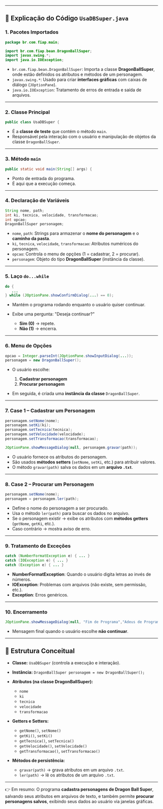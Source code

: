 

---

## 📌 Explicação do Código `UsaDBSuper.java`

### 1. **Pacotes Importados**

```java
package br.com.fiap.main;

import br.com.fiap.bean.DragonBallSuper;
import javax.swing.*;
import java.io.IOException;
```

* `br.com.fiap.bean.DragonBallSuper`: Importa a classe **DragonBallSuper**, onde estão definidos os atributos e métodos de um personagem.
* `javax.swing.*`: Usado para criar **interfaces gráficas** com caixas de diálogo (`JOptionPane`).
* `java.io.IOException`: Tratamento de erros de entrada e saída de arquivos.

---

### 2. **Classe Principal**

```java
public class UsaDBSuper {
```

* É a **classe de teste** que contém o método `main`.
* Responsável pela interação com o usuário e manipulação de objetos da classe `DragonBallSuper`.

---

### 3. **Método `main`**

```java
public static void main(String[] args) {
```

* Ponto de entrada do programa.
* É aqui que a execução começa.

---

### 4. **Declaração de Variáveis**

```java
String nome, path;
int ki, tecnica, velocidade, transformacao;
int opcao;
DragonBallSuper personagem;
```

* `nome`, `path`: Strings para armazenar o **nome do personagem** e o **caminho da pasta**.
* `ki`, `tecnica`, `velocidade`, `transformacao`: Atributos numéricos do personagem.
* `opcao`: Controla o menu de opções (1 = cadastrar, 2 = procurar).
* `personagem`: Objeto do tipo **DragonBallSuper** (instância da classe).

---

### 5. **Laço `do...while`**

```java
do {
   ...
} while (JOptionPane.showConfirmDialog(...) == 0);
```

* Mantém o programa rodando enquanto o usuário quiser continuar.
* Exibe uma pergunta: "Deseja continuar?"

  * **Sim (0)** → repete.
  * **Não (1)** → encerra.

---

### 6. **Menu de Opções**

```java
opcao = Integer.parseInt(JOptionPane.showInputDialog(...));
personagem = new DragonBallSuper();
```

* O usuário escolhe:

  1. **Cadastrar personagem**
  2. **Procurar personagem**
* Em seguida, é criada uma **instância da classe** `DragonBallSuper`.

---

### 7. **Case 1 – Cadastrar um Personagem**

```java
personagem.setNome(nome);
personagem.setKi(ki);
personagem.setTecnica(tecnica);
personagem.setVelocidade(velocidade);
personagem.setTransformacao(transformacao);

JOptionPane.showMessageDialog(null, personagem.gravar(path));
```

* O usuário fornece os atributos do personagem.
* São usados **métodos setters** (`setNome`, `setKi`, etc.) para atribuir valores.
* O método `gravar(path)` salva os dados em um **arquivo `.txt`**.

---

### 8. **Case 2 – Procurar um Personagem**

```java
personagem.setNome(nome);
personagem = personagem.ler(path);
```

* Define o nome do personagem a ser procurado.
* Usa o método `ler(path)` para buscar os dados no arquivo.
* Se o personagem existir → exibe os atributos com **métodos getters** (`getNome`, `getKi`, etc.).
* Caso contrário → mostra aviso de erro.

---

### 9. **Tratamento de Exceções**

```java
catch (NumberFormatException e) { ... }
catch (IOException e) { ... }
catch (Exception e) { ... }
```

* **NumberFormatException**: Quando o usuário digita letras ao invés de números.
* **IOException**: Problemas com arquivos (não existe, sem permissão, etc.).
* **Exception**: Erros genéricos.

---

### 10. **Encerramento**

```java
JOptionPane.showMessageDialog(null, "Fim de Programa","Adeus de Programa",JOptionPane.WARNING_MESSAGE);
```

* Mensagem final quando o usuário escolhe **não continuar**.

---

## 📌 Estrutura Conceitual

* **Classe:** `UsaDBSuper` (controla a execução e interação).
* **Instância:** `DragonBallSuper personagem = new DragonBallSuper();`
* **Atributos (na classe DragonBallSuper):**

  * `nome`
  * `ki`
  * `tecnica`
  * `velocidade`
  * `transformacao`
* **Getters e Setters:**

  * `getNome()`, `setNome()`
  * `getKi()`, `setKi()`
  * `getTecnica()`, `setTecnica()`
  * `getVelocidade()`, `setVelocidade()`
  * `getTransformacao()`, `setTransformacao()`
* **Métodos de persistência:**

  * `gravar(path)` → grava atributos em um arquivo `.txt`.
  * `ler(path)` → lê os atributos de um arquivo `.txt`.

---

👉 Em resumo:
O programa **cadastra personagens de Dragon Ball Super**, salvando seus atributos em arquivos de texto, e também permite **procurar personagens salvos**, exibindo seus dados ao usuário via janelas gráficas.


